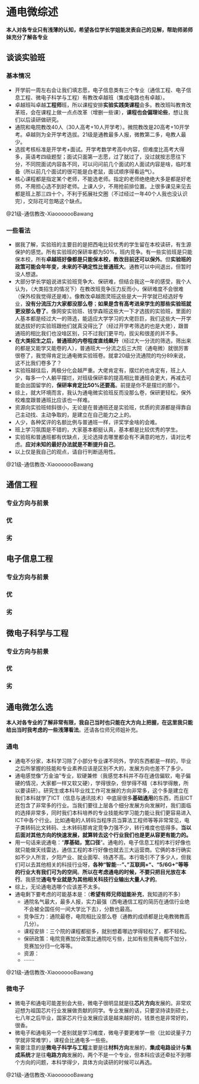 # 通电微综述

**本人对各专业只有浅薄的认知，希望各位学长学姐能发表自己的见解，帮助师弟师妹充分了解各专业**

## 谈谈实验班

### 基本情况

- 开学前一周左右会让我们填志愿，电子信息类有三个专业（通信工程、电子信息工程、微电子科学与工程）有教改卓越班（集成电路也有卓越）。
- 卓越班叫卓越**工程师**班，所以课程安排**实验实践类课程**会多。教改班叫教育改革班，会在课程上做一点点改革（增删一些课），**课程也会偏理论些**，想让我们以后读研做研究。
- 通院和电院教改40人（30人高考+10人开学考）。微院教改是20高考+10开学考。卓越则为全开学考选拔。21级是通教最多人报，微教第二多，电教人最少。
- 选拔考核标准是开学考+面试。开学考数学考高中内容，但难度比高考大得多，英语考四级题型；面试只面第一志愿，过了就过了，没过就按志愿往下分，不同院面试内容各不同，可以问问前几个面试的人面试内容是啥，临时准备（所以前几个面试的很可能是白老鼠，面试顺序得看运气）。
- 核心课程都是指定某个老师，不能选老师。指定的老师绝绝绝大多是都是好老师，不用担心选不到好老师。上课人少，不用抢前排位置。上很多课见来见去都是班上那三四十个，不利于拓展社交圈（不过经过一年40个人我也没认识完），交际花可忽略这个缺点。

@21级-通信教改-XiaooooooBawang

### 一些看法

- 据我了解，实验班的主要目的是把西电比较优秀的学生留在本校读研，有生源保护的感觉。所有实验班的保研率都为50%，班内竞争。有一些实验班是只能保本校，所有**卓越班好像都是只能保本校，教改目前还可以保外**。但**实验班的政策可能会年年变，未来的不确定性比普通班大**。通教可以中间退出，但暂时没人想退。
- 大部分学长学姐说进实验班竞争大、保研难，但结合我这一年的感受，我个人认为，（大类招生的情况下）在教改班竞争压力反而小，保研难度不会很难（保外校我觉得还是难）。像教改卓越图灵班这些是大一开学就已经选好专业，**没有分流压力大家都没那么卷**；**如果是含有高考进来学生的那些实验班就更没那么卷了**。像网安实验班、钱学森班这些大一下才选拔的实验班，里面的人基本都是经过大一的筛选，能适应大学学习的大佬巨巨，我们这些大一开学就选拔好的实验班跟他们就真没得比了（经过开学考筛选的也是大佬），跟普通班的相比我们也没啥区别，只不过我们更平均，拔尖和很差的并不多。
- **在大类招生之后，普通班的内卷程度直线飙升**（经过大一分流的筛选，筛出来的都是又能学又能卷的人），普通班大一分流之后三大院（通电微）就很厉害很卷了，我觉得肯定比通电微实验班卷。就拿20级分流通院的均分89来说，这不比我们卷多了？
- 实验班越往后，两极分化会越严重。大佬肯定有，摆烂的也肯定有，班上人少，每多一个人躺平摆烂，对班级保研率的提高相比普通班会更大，再减去可能会出国留学的，**保研率肯定比50%还要高**。前提是你不是摆烂的那个。
- 综上，就大环境而言，我认为通电微实验班反而没那么卷，保研更轻松，保外校难度跟普通班比应该也一样难。
- 资源向实验班倾斜很小，无论是在普通班还是实验班，优质的资源都是得靠自己主动找、主动争取的，是建立在自己能力之上的。
- 人少，各种奖评的名额比例与普通班一样，评奖学金啥的会难。
- 班上学习氛围是不错的，大家基本都挺认真，基本都是比较优秀的学生。
- 实验班和普通班都有优缺点，无论选择去哪里都会有不满意的地方，请对比考虑。**应对未知的最好办法就是不断提升自己**。
- 以上仅是我自己的观点，请自行判断适用性。

@21级-通信教改-XiaooooooBawang

## 通信工程

### 专业方向与前景



### 优



### 劣



## 电子信息工程

### 专业方向与前景



### 优



### 劣



## 微电子科学与工程

### 专业方向与前景



### 优



### 劣

## 通电微怎么选

**本人对各专业的了解非常有限，我自己当时也只能在大方向上把握，在这里我只能给出当时我考虑的一些浅薄看法**。还请各位师兄师姐补充。

### 通电

- 通电不分家，本科学习除了小部分专业课不同外，学的东西都是一样的，毕业之后所掌握的技能和专业素养应该是区别不大的，发展方向也差不了多少。
- 通电感觉像“万金油”专业，软硬兼修（我感觉本科并不存在通信偏软，电子偏硬的情况，大家都一样又软又硬），学得很杂，但学得不精（本科学得散，所以要读研）。研究生或本科毕业找工作可发展的方向非常多，这个多是建立在我们本科就学了ICT（信息与通讯技术）中底层很多**基础通用**的东西，而且ICT还包含了非常多的行业。当我们要往上层各个细分发展方向发展时，我们面临的选择非常多，同时我们本科培养的专业技能和学习能力能让我们更容易进入ICT中各个行业。比如通电的人转码当程序员当算法工程师等等非常常见，电子类转码比文转码、土木转码那肯定竞争力强不少，转行难度也低得多。**当以后面对其他方向的快速发展，就算转去这个行业我们也是更从容更有能力的。**
- 用一句话来说通电：“**厚基础，宽口径**”。通电的，电子信息工程的本行好像也就只能做天线雷达，通信工程的本行好像也就去三大运营商。它俩的本行确实如不少人所言，夕阳产业、就业面窄、待遇不高。本行吸引不了多少人，但我们可以去其他相关的科技行业呀，**各种“智能···”、”互联网+“、“5/6G+”等等的行业大有我们可为的空间**。**所以在考虑通电的时候，不要只把目光放在本行**。我感觉**通电专业就是为其他相关科技行业输出大量人才的**。
- 综上，无论通电选哪个应该差不太多。
- 通电剩下要考虑的可能基本是：（**希望有师兄师姐能补充**，我知道的不多）
  - 通院名气最大，最多人报，实力最强（西电通信工程的简历在通信行业绝不会被全国任何一间大学比下去），分数也最高。
  - 竞争压力：通院最卷，电院相比没那么卷（通教的成绩都是比电教微教高几分）。
  - 课程安排：三个院的课程都挺多，就别想着哪边学得轻松了，都不轻松。
  - 保研政策：电院竞赛加分政策比通院吃亏些，比如有些竞赛电院不加分，竞赛加分归一化等等。
  - 资源：
  - ·······

@21级-通信教改-XiaooooooBawang

### 微电子

- 微电子和通电可能差别会大些，微电子很明显就是往**芯片方向**发展的。非常欢迎想为祖国芯片行业发展做贡献的同学。专业发展的话，只要坚持读到硕士，七八年之后毕业，国家芯片行业发展应该是越来越好的，钱景也是非常好的，很香。
- 微电子和通电另一个差别就是学习难度，微电子要更难学一些（比如说量子力学就非常难学），课程会比通电多一些些。
- 需要注意的是**微电子科学与工程**主要是往**材料方向**发展的，**集成电路设计与集成系统**才是往**电路方向**发展的，两个不是一个专业，但本科应该还牵扯不到哪个方向的问题，本科学得少，具体方向读研的时候可以再选。

@21级-通信教改-XiaooooooBawang